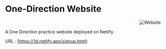 # One-Direction Website 

<p align="right"><img alt="Website" src="https://img.shields.io/website?down_color=red&down_message=offline&up_color=green&up_message=online&url=https%3A%2F%2Fishaan230.github.io%2F1-D"></p>

A One Direction practice website deployed on Netlify.

URL : [https://1d.netlify.app/signup.html)
